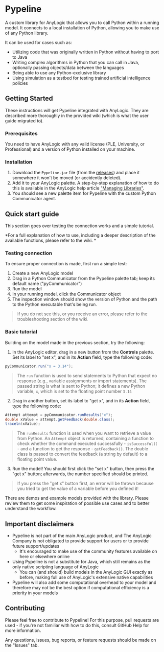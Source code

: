 # Pypeline
A custom library for AnyLogic that allows you to call Python within a running model. It connects to a local installation of Python, allowing you to make use of any Python library.

It can be used for cases such as:
* Utilizing code that was originally written in Python without having to port to Java
* Writing complex algorithms in Python that you can call in Java, optionally passing objects/data between the languages
* Being able to use any Python-exclusive library
* Using simulation as a testbed for testing trained artificial intelligence policies

## Getting Started
These instructions will get Pypeline integrated with AnyLogic. They are described more thoroughly in the provided wiki (which is what the user guide migrated to).

### Prerequisites
You need to have AnyLogic with any valid license (PLE, University, or Professional) and a version of Python installed on your machine.

### Installation

1. Download the `Pypeline.jar` file (from the [releases](https://github.com/t-wolfeadam/AnyLogic-Pypeline/releases)) and place it somewhere it won't be moved (or accidently deleted).
2. Add it to your AnyLogic palette. A step-by-step explanation of how to do this is available in the AnyLogic help article ["Managing Libraries"](https://help.anylogic.com/topic/com.anylogic.help/html/libraries/managing-libraries.html?cp=3_5_4). 
3. You should see a new palette item for Pypeline with the custom Python Communicator agent.

## Quick start guide
This section goes over testing the connection works and a simple tutorial.

*For a full explanation of how to use, including a deeper description of the available functions, please refer to the wiki. *

### Testing connection
To ensure proper connection is made, first run a simple test:
1. Create a new AnyLogic model
2. Drag in a Python Communicator from the Pypeline palette tab; keep its default name ("pyCommunicator")
3. Run the model
  1. In your running model, click the Communicator object
  2. The inspection window should show the version of Python and the path to the Python executable that's being run. 
> If you do not see this, or you receive an error, please refer to the troubleshooting section of the wiki.

### Basic tutorial
Building on the model made in the previous section, try the following:
1. In the AnyLogic editor, drag in a new button from the **Controls** palette.  Set its label to "set x", and in its **Action** field, type the following code:
```java
pyCommunicator.run("x = 3.14");
```
> The `run` function is used to send statements to Python that expect no response (e.g., variable assignments or import statements).
> The passed string is what is sent to Python; it defines a new Python variable, `x`, which is set to the floating point number `3.14`

2. Drag in another button, set its label to "get x", and in its **Action** field, type the following code:
```java
Attempt attempt = pyCommunicator.runResults("x");
double xValue = attempt.getFeedback(double.class);
traceln(xValue);
```
> The `runResults` function is used when you want to retrieve a value from Python.
> An `Attempt` object is returned, containing a function to check whether the command executed successfully - `isSuccessful()` - and a function to get the response - `getFeedback()`.
> The double class is passed to convert the feedback (a string by default) to a floating point value.

3. Run the model! You should first click the "set x" button, then press the "get x" button; afterwards, the number specified should be printed.

  > If you press the "get x" button first, an error will be thrown because you tried to get the value of a variable before you defined it!

There are demos and example models provided with the library. Please review them to get some inspiration of possible use cases and to better understand the workflow.

## Important disclaimers
* Pypeline is not part of the main AnyLogic product, and The AnyLogic Company is not obligated to provide support for users or to provide future support/updates
  * It's encouraged to make use of the community features available on here or elsewhere online
* Using Pypeline is not a substitute for Java, which still remains as the only native scripting language of AnyLogic
  * You can (and should) build models in the AnyLogic GUI exactly as before, making full use of AnyLogic's extensive native capabilities
* Pypeline will also add some computational overhead to your model and therefore may not be the best option if computational efficiency is a priority in your models

## Contributing
Please feel free to contribute to Pypeline! For this purpose, pull requests are used - if you're not familiar with how to do this, consult GitHub Help for more information.

Any questions, issues, bug reports, or feature requests should be made on the "Issues" tab.
